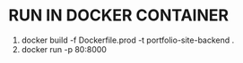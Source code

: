 # RUN IN DOCKER CONTAINER
1. docker build -f Dockerfile.prod -t portfolio-site-backend .
2. docker run -p 80:8000 <image-id>